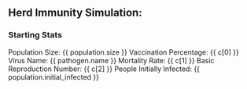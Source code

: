 ## Herd Immunity Simulation:
### Starting Stats
Population Size: {{ population.size }}
Vaccination Percentage: {{ c[0] }}
Virus Name: {{ pathogen.name }}
Mortality Rate: {{ c[1] }}
Basic Reproduction Number: {{ c[2] }}
People Initially Infected: {{ population.initial_infected }}
